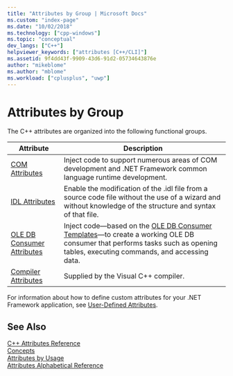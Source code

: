 ```yaml
---
title: "Attributes by Group | Microsoft Docs"
ms.custom: "index-page"
ms.date: "10/02/2018"
ms.technology: ["cpp-windows"]
ms.topic: "conceptual"
dev_langs: ["C++"]
helpviewer_keywords: ["attributes [C++/CLI]"]
ms.assetid: 9f4dd43f-9909-43d6-91d2-05734643876e
author: "mikeblome"
ms.author: "mblome"
ms.workload: ["cplusplus", "uwp"]
---
```

# Attributes by Group

The C++ attributes are organized into the following functional groups.
  
|Attribute|Description|
|---------------|-----------------|
|[COM Attributes](com-attributes.md)|Inject code to support numerous areas of COM development and .NET Framework common language runtime development.|
|[IDL Attributes](idl-attributes.md)|Enable the modification of the .idl file from a source code file without the use of a wizard and without knowledge of the structure and syntax of that file.|
|[OLE DB Consumer Attributes](ole-db-consumer-attributes.md)|Inject code—based on the [OLE DB Consumer Templates](../../data/oledb/ole-db-consumer-templates-reference.md)—to create a working OLE DB consumer that performs tasks such as opening tables, executing commands, and accessing data.|
|[Compiler Attributes](compiler-attributes.md)|Supplied by the Visual C++ compiler.|
  
For information about how to define custom attributes for your .NET Framework application, see [User-Defined Attributes](user-defined-attributes-cpp-component-extensions.md).
  
## See Also

[C++ Attributes Reference](cpp-attributes-reference.md)<br/>
[Concepts](attributed-programming-concepts.md)<br/>
[Attributes by Usage](attributes-by-usage.md)<br/>
[Attributes Alphabetical Reference](attributes-alphabetical-reference.md)